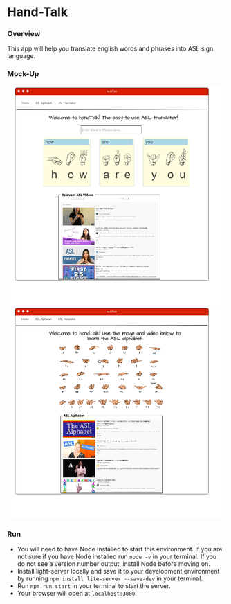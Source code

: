 # Hand-Talk

### Overview

This app will help you translate english words and phrases into ASL sign language.

### Mock-Up

<p>
    <img src="img/Home.png">
    <br />
    <img src="img/ASL_Alphabet.png">
</p>

### Run

- You will need to have Node installed to start this environment. If you are not sure if you have Node installed run `node -v` in your terminal. If you do not see a version number output, install Node before moving on.
- Install light-server locally and save it to your development environment by running `npm install lite-server --save-dev` in your terminal.
- Run `npm run start` in your terminal to start the server.
- Your browser will open at `localhost:3000`.